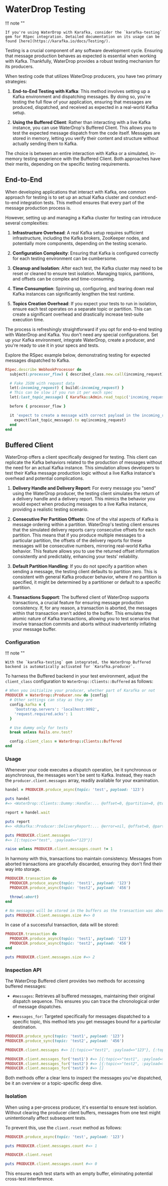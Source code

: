 # WaterDrop Testing

!!! note ""

    If you're using WaterDrop with Karafka, consider the `karafka-testing` gem for RSpec integration. Detailed documentation on its usage can be found [here](https://karafka.io/docs/Testing/).

Testing is a crucial component of any software development cycle. Ensuring that message production behaves as expected is essential when working with Kafka. Thankfully, WaterDrop provides a robust testing mechanism for its producers.

When testing code that utilizes WaterDrop producers, you have two primary strategies:

1. **End-to-End Testing with Kafka**: This method involves setting up a Kafka environment and dispatching messages. By doing so, you're testing the full flow of your application, ensuring that messages are produced, dispatched, and received as expected in a real-world Kafka setup.

1. **Using the Buffered Client**: Rather than interacting with a live Kafka instance, you can use WaterDrop's Buffered Client. This allows you to test the expected message dispatch from the code itself. Messages are stored in memory, letting you verify their content and structure without actually sending them to Kafka.

The choice is between an entire interaction with Kafka or a simulated, in-memory testing experience with the Buffered Client. Both approaches have their merits, depending on the specific testing requirements.

## End-to-End

When developing applications that interact with Kafka, one common approach for testing is to set up an actual Kafka cluster and conduct end-to-end integration tests. This method ensures that every part of the message production process is.

However, setting up and managing a Kafka cluster for testing can introduce several complexities:

1. **Infrastructure Overhead**: A real Kafka setup requires sufficient infrastructure, including the Kafka brokers, ZooKeeper nodes, and potentially more components, depending on the testing scenario.

1. **Configuration Complexity**: Ensuring that Kafka is configured correctly for each testing environment can be cumbersome.

1. **Cleanup and Isolation**: After each test, the Kafka cluster may need to be reset or cleaned to ensure test isolation. Managing topics, partitions, and offsets can be complex and time-consuming.

1. **Time Consumption**: Spinning up, configuring, and tearing down real Kafka instances can significantly lengthen the test runtime.

1. **Topics Creation Overhead**: If you expect your tests to run in isolation, ensure each test operates on a separate topic or partition. This can create a significant overhead and drastically increase test-suite execution time.

The process is refreshingly straightforward if you opt for end-to-end testing with WaterDrop and Kafka. You don't need any special configurations. Set up your Kafka environment, integrate WaterDrop, create a producer, and you're ready to use it in your specs and tests.

Explore the RSpec example below, demonstrating testing for expected messages dispatched to Kafka.

```ruby
RSpec.describe WebhookProcessor do
  subject(:processor_flow) { described_class.new.call(incoming_request) }

  # Fake JSON with request data
  let(:incoming_request) { build(:incoming_request) }
  # This can be slow if you run it per each spec
  let(:last_topic_message) { Karafka::Admin.read_topic('incoming_request', 0, 1) }

  before { processor_flow }

  it 'expect to create a message with correct payload in the incoming_requests topic' do
    expect(last_topic_message).to eq(incoming_request)
  end
end
```

## Buffered Client

WaterDrop offers a client specifically designed for testing. This client can replicate the Kafka behaviors related to the production of messages without the need for an actual Kafka instance. This simulation allows developers to test their Kafka message production logic without a live Kafka instance's overhead and potential complications.

1. **Delivery Handle and Delivery Report**: For every message you "send" using the WaterDrop producer, the testing client simulates the return of a delivery handle and a delivery report. This mimics the behavior you would expect when producing messages to a live Kafka instance, providing a realistic testing scenario.

1. **Consecutive Per Partition Offsets**: One of the vital aspects of Kafka is message ordering within a partition. WaterDrop's testing client ensures that the simulated delivery reports carry consecutive offsets for each partition. This means that if you produce multiple messages to a particular partition, the offsets of the delivery reports for these messages will be consecutive numbers, mirroring real-world Kafka behavior. This feature allows you to use the returned offset information consistently and predictably, enhancing your tests' reliability.

1. **Default Partition Handling**: If you do not specify a partition when sending a message, the testing client defaults to partition zero. This is consistent with general Kafka producer behavior, where if no partition is specified, it might be determined by a partitioner or default to a specific partition.

1. **Transactions Support**: The buffered client of WaterDrop supports transactions, a crucial feature for ensuring message production consistency. If, for any reason, a transaction is aborted, the messages within that transaction aren't added to the buffer. This emulates the atomic nature of Kafka transactions, allowing you to test scenarios that involve transaction commits and aborts without inadvertently inflating your message buffer.

### Configuration

!!! note ""

    With the `karafka-testing` gem integrated, the WaterDrop Buffered backend is automatically activated for `Karafka.producer`.

To harness the Buffered backend in your test environment, adjust the `client_class` configuration to `WaterDrop::Clients::Buffered` as follows:

```ruby
# When you initialize your producer, whether part of Karafka or not
PRODUCER = WaterDrop::Producer.new do |config|
  # Other settings can stay as they are
  config.kafka = {
    'bootstrap.servers': 'localhost:9092',
    'request.required.acks': 1
  }

  # Use dummy only for tests
  break unless Rails.env.test?

  config.client_class = WaterDrop::Clients::Buffered
end
```

### Usage

Whenever your code executes a dispatch operation, be it synchronous or asynchronous, the messages won't be sent to Kafka. Instead, they reach the `producer.client.messages` array, readily available for your examination.

```ruby
handel = PRODUCER.produce_async(topic: 'test', payload: '123')

puts handel
#=> <WaterDrop::Clients::Dummy::Handle:... @offset=0, @partition=0, @topic="test">

report = handel.wait

puts report
#=> <Rdkafka::Producer::DeliveryReport:... @error=nil, @offset=0, @partition=0, @topic_name="test">

puts PRODUCER.client.messages
#=> [{:topic=>"test", :payload=>"123"}]

raise unless PRODUCER.client.messages.count != 1
```

In harmony with this, transactions too maintain consistency. Messages from aborted transactions are gracefully discarded, ensuring they don't find their way into storage.

```ruby
PRODUCER.transaction do
  PRODUCER.produce_async(topic: 'test1', payload: '123')
  PRODUCER.produce_async(topic: 'test2', payload: '456')

  throw(:abort)
end

# No messages will be stored in the buffers as the transaction was aborted
puts PRODUCER.client.messages.size #=> 0
```

In case of a successful transaction, data will be stored:

```ruby
PRODUCER.transaction do
  PRODUCER.produce_async(topic: 'test1', payload: '123')
  PRODUCER.produce_async(topic: 'test2', payload: '456')
end

puts PRODUCER.client.messages.size #=> 2
```

### Inspection API

The WaterDrop Buffered client provides two methods for accessing buffered messages:

- `#messages`: Retrieves all buffered messages, maintaining their original dispatch sequence. This ensures you can trace the chronological order of message dispatches.

- `#messages_for`: Targeted specifically for messages dispatched to a specific topic, this method lets you get messages bound for a particular destination.

```ruby
PRODUCER.produce_sync(topic: 'test1', payload: '123')
PRODUCER.produce_sync(topic: 'test2', payload: '456')

PRODUCER.client.messages #=> [{:topic=>"test1", :payload=>"123"}, {:topic=>"test2", :payload=>"456"}]

PRODUCER.client.messages_for('test1') #=> [{:topic=>"test1", :payload=>"123"}]
PRODUCER.client.messages_for('test2') #=> [{:topic=>"test2", :payload=>"456"}]
PRODUCER.client.messages_for('test3') #=> []
```

Both methods offer a clear lens to inspect the messages you've dispatched, be it an overview or a topic-specific deep dive.

### Isolation

When using a per-process producer, it's essential to ensure test isolation. Without clearing the producer client buffers, messages from one test might unintentionally affect subsequent tests.

To prevent this, use the `client.reset` method as follows:

```ruby
PRODUCER.produce_async(topic: 'test', payload: '123')

puts PRODUCER.client.messages.count #=> 1

PRODUCER.client.reset

puts PRODUCER.client.messages.count #=> 0
```

This ensures each test starts with an empty buffer, eliminating potential cross-test interference.

